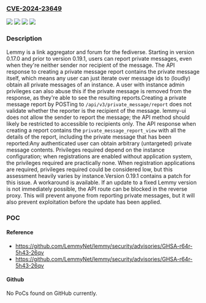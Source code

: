 ### [CVE-2024-23649](https://cve.mitre.org/cgi-bin/cvename.cgi?name=CVE-2024-23649)
![](https://img.shields.io/static/v1?label=Product&message=lemmy&color=blue)
![](https://img.shields.io/static/v1?label=Version&message=%3D%20%3E%3D%200.17.0%2C%20%3C%200.19.1%20&color=brighgreen)
![](https://img.shields.io/static/v1?label=Vulnerability&message=CWE-200%3A%20Exposure%20of%20Sensitive%20Information%20to%20an%20Unauthorized%20Actor&color=brighgreen)
![](https://img.shields.io/static/v1?label=Vulnerability&message=CWE-285%3A%20Improper%20Authorization&color=brighgreen)

### Description

Lemmy is a link aggregator and forum for the fediverse. Starting in version 0.17.0 and prior to version 0.19.1, users can report private messages, even when they're neither sender nor recipient of the message. The API response to creating a private message report contains the private message itself, which means any user can just iterate over message ids to (loudly) obtain all private messages of an instance. A user with instance admin privileges can also abuse this if the private message is removed from the response, as they're able to see the resulting reports.Creating a private message report by POSTing to `/api/v3/private_message/report` does not validate whether the reporter is the recipient of the message. lemmy-ui does not allow the sender to report the message; the API method should likely be restricted to accessible to recipients only. The API response when creating a report contains the `private_message_report_view` with all the details of the report, including the private message that has been reported:Any authenticated user can obtain arbitrary (untargeted) private message contents. Privileges required depend on the instance configuration; when registrations are enabled without application system, the privileges required are practically none. When registration applications are required, privileges required could be considered low, but this assessment heavily varies by instance.Version 0.19.1 contains a patch for this issue. A workaround is available. If an update to a fixed Lemmy version is not immediately possible, the API route can be blocked in the reverse proxy. This will prevent anyone from reporting private messages, but it will also prevent exploitation before the update has been applied.

### POC

#### Reference
- https://github.com/LemmyNet/lemmy/security/advisories/GHSA-r64r-5h43-26qv
- https://github.com/LemmyNet/lemmy/security/advisories/GHSA-r64r-5h43-26qv

#### Github
No PoCs found on GitHub currently.

